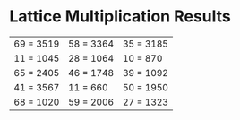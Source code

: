 # Lattice Multiplication Results

|   |   |   |
|---|---|---|
| 69 = 3519 | 58 = 3364 | 35 = 3185 |
| 11 = 1045 | 28 = 1064 | 10 = 870 |
| 65 = 2405 | 46 = 1748 | 39 = 1092 |
| 41 = 3567 | 11 = 660 | 50 = 1950 |
| 68 = 1020 | 59 = 2006 | 27 = 1323 |

